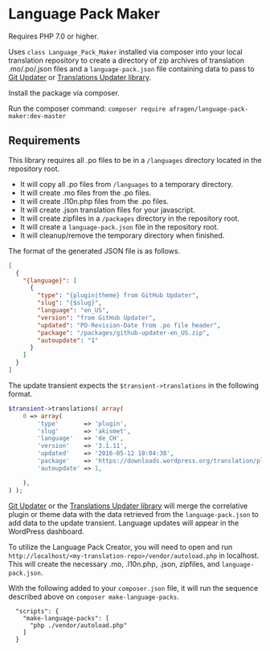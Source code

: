 # Language Pack Maker

Requires PHP 7.0 or higher.

Uses `class Language_Pack_Maker` installed via composer into your local translation repository to create a directory of zip archives of translation .mo/.po/.json files and a `language-pack.json` file containing data to pass to [Git Updater](https://github.com/afragen/git-updater) or [Translations Updater library](https://github.com/afragen/translations-updater).

Install the package via composer.

Run the composer command: ```composer require afragen/language-pack-maker:dev-master```

## Requirements

This library requires all .po files to be in a `/languages` directory located in the repository root.

* It will copy all .po files from `/languages` to a temporary directory.
* It will create .mo files from the .po files.
* It will create .l10n.php files from the .po files.
* It will create .json translation files for your javascript.
* It will create zipfiles in a `/packages` directory in the repository root.
* It will create a `language-pack.json` file in the repository root.
* It will cleanup/remove the temporary directory when finished.

The format of the generated JSON file is as follows.

```json
[
  {
    "{language}": [
      {
        "type": "{plugin|theme} from GitHub Updater",
        "slug": "{$slug}",
        "language": "en_US",
        "version": "from GitHub Updater",
        "updated": "PO-Revision-Date from .po file header",
        "package": "/packages/github-updater-en_US.zip",
        "autoupdate": "1"
      }
    ]
  }
]
```

The update transient expects the `$transient->translations` in the following format.

```php
$transient->translations( array(
	0 => array(
		'type'       => 'plugin',
		'slug'       => 'akismet',
		'language'   => 'de_CH',
		'version'    => '3.1.11',
		'updated'    => '2016-05-12 18:04:38',
		'package'    => 'https://downloads.wordpress.org/translation/plugin/akismet/3.1.11/de_CH.zip',
		'autoupdate' => 1,

	),
) );
```

[Git Updater](https://github.com/afragen/git-updater) or the [Translations Updater library](https://github.com/afragen/translations-updater) will merge the correlative plugin or theme data with the data retrieved from the `language-pack.json` to add data to the update transient. Language updates will appear in the WordPress dashboard.

To utilize the Language Pack Creator, you will need to open and run `http://localhost/<my-translation-repo>/vendor/autoload.php` in localhost. This will create the necessary .mo, .l10n.php, .json, zipfiles, and `language-pack.json`.

With the following added to your `composer.json` file, it will run the sequence described above on `composer make-language-packs`.

```
  "scripts": {
    "make-language-packs": [
      "php ./vendor/autoload.php"
    ]
  }
```
